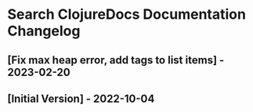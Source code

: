# Search ClojureDocs Documentation Changelog

## [Fix max heap error, add tags to list items] - 2023-02-20

## [Initial Version] - 2022-10-04
